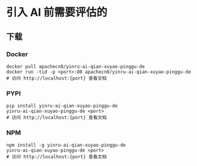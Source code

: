 # 引入 AI 前需要评估的

## 下载

### Docker

```
docker pull apachecn0/yinru-ai-qian-xuyao-pinggu-de
docker run -tid -p <port>:80 apachecn0/yinru-ai-qian-xuyao-pinggu-de
# 访问 http://localhost:{port} 查看文档
```

### PYPI

```
pip install yinru-ai-qian-xuyao-pinggu-de
yinru-ai-qian-xuyao-pinggu-de <port>
# 访问 http://localhost:{port} 查看文档
```

### NPM

```
npm install -g yinru-ai-qian-xuyao-pinggu-de
yinru-ai-qian-xuyao-pinggu-de <port>
# 访问 http://localhost:{port} 查看文档
```